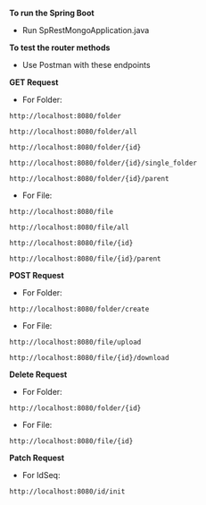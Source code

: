 **To run the Spring Boot**

- Run SpRestMongoApplication.java

**To test the router methods**

- Use Postman with these endpoints


**GET Request**
- For Folder:
```
http://localhost:8080/folder

http://localhost:8080/folder/all

http://localhost:8080/folder/{id}

http://localhost:8080/folder/{id}/single_folder

http://localhost:8080/folder/{id}/parent
```

- For File:
```
http://localhost:8080/file

http://localhost:8080/file/all

http://localhost:8080/file/{id}

http://localhost:8080/file/{id}/parent

```


**POST Request**
- For Folder:
```
http://localhost:8080/folder/create
```

- For File:
```
http://localhost:8080/file/upload

http://localhost:8080/file/{id}/download
```

**Delete Request**
- For Folder:
```
http://localhost:8080/folder/{id}
```

- For File:
```
http://localhost:8080/file/{id}
```

**Patch Request**
- For IdSeq:
```
http://localhost:8080/id/init
```